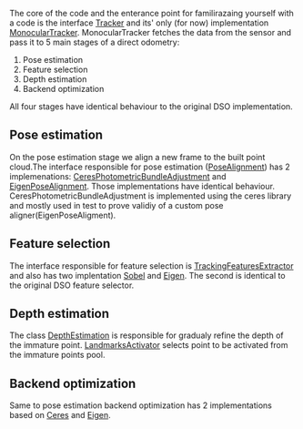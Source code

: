 The core of the code and the enterance point for familirazaing yourself with a code is the interface [Tracker](../src/tracker/tracker/include/tracker/tracker.hpp) and its' only (for now) implementation [MonocularTracker](../src/tracker/tracker/include/tracker/monocular/monocular_tracker.hpp). MonocularTracker fetches the data from the sensor and pass it to 5 main stages of a direct odometry:

1. Pose estimation
2. Feature selection
3. Depth estimation
4. Backend optimization 

All four stages have identical behaviour to the original DSO implementation. 

## Pose estimation

On the pose estimation stage we align a new frame to the built point cloud.The interface responsible for pose estimation ([PoseAlignment](../src/energy/problems/include/energy/problems/pose_alignment/pose_alignment.hpp)) has 2 implemenations: [CeresPhotometricBundleAdjustment](../src/energy/problems/include/energy/problems/photometric_bundle_adjustment/ceres_photometric_bundle_adjustment.hpp) and [EigenPoseAlignment](../src/energy/problems/include/energy/problems/pose_alignment/eigen_pose_alignment.hpp). Those implementations have identical behaviour. CeresPhotometricBundleAdjustment is implemented using the ceres library and mostly used in test to prove validiy of a custom pose aligner(EigenPoseAligment). 

## Feature selection

The interface responsible for feature selection is [TrackingFeaturesExtractor](../src/features/include/features/camera/tracking_features_extractor.hpp) and also has two implentation [Sobel](../src/features/include/features/camera/sobel_tracking_features_extractor.hpp) and [Eigen](../src/features/include/features/camera/eigen_tracking_features_extractor.hpp). The second is identical to the original DSO feature selector. 

## Depth estimation

The class [DepthEstimation](../src/tracker/depth_estimators/include/tracker/depth_estimators/depth_estimation.hpp) is responsible for gradualy refine the depth of the immature point. [LandmarksActivator](../src/tracker/landmarks_activator/include/tracker/landmarks_activator/landmarks_activator.hpp) selects point to be activated from the immature points pool. 

## Backend optimization

Same to pose estimation backend optimization has 2 implementations based on [Ceres](../src/energy/problems/include/energy/problems/photometric_bundle_adjustment/ceres_photometric_bundle_adjustment.hpp) and [Eigen](../src/energy/problems/include/energy/problems/photometric_bundle_adjustment/eigen_photometric_bundle_adjustment.hpp). 
